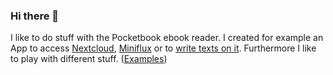 ### Hi there 👋

I like to do stuff with the Pocketbook ebook reader. I created for example an App to access [Nextcloud](https://github.com/JuanJakobo/Pocketbook-Nextcloud-Client), [Miniflux](https://github.com/JuanJakobo/Pocketbook-Miniflux-Reader) or to [write texts on it](https://github.com/JuaJakobo/Pocketbook-Texteditor).
Furthermore I like to play with different stuff. ([Examples](https://github.com/JuanJakobo?tab=repositories))
